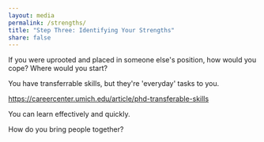 ```yaml
---
layout: media
permalink: /strengths/
title: "Step Three: Identifying Your Strengths"
share: false
---
```



If you were uprooted and placed in someone else's position, how would you cope? Where would you start?

You have transferrable skills, but they're 'everyday' tasks to you.

https://careercenter.umich.edu/article/phd-transferable-skills

You can learn effectively and quickly.

How do you bring people together?
